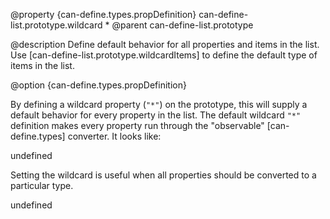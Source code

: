 @property {can-define.types.propDefinition} can-define-list.prototype.wildcard *
@parent can-define-list.prototype

@description Define default behavior for all properties and items in the list. Use
[can-define-list.prototype.wildcardItems] to define the default type of items in the list.

@option {can-define.types.propDefinition}

By defining a wildcard property (`"*"`) on the prototype, this will supply a
default behavior for every property in the list.  The default wildcard `"*"` definition
makes every property run through the "observable" [can-define.types] converter.
It looks like:

undefined

Setting the wildcard is useful when all properties should be converted to a particular type.

undefined
